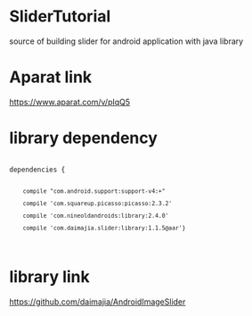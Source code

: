 # SliderTutorial
source of building slider for android application with java library 

# Aparat link

https://www.aparat.com/v/pIqQ5


# library dependency 

<code>
dependencies {

    	compile "com.android.support:support-v4:+"
      
    	compile 'com.squareup.picasso:picasso:2.3.2'
      
    	compile 'com.nineoldandroids:library:2.4.0'
      
    	compile 'com.daimajia.slider:library:1.1.5@aar'}
      

</code>


# library link
https://github.com/daimajia/AndroidImageSlider
